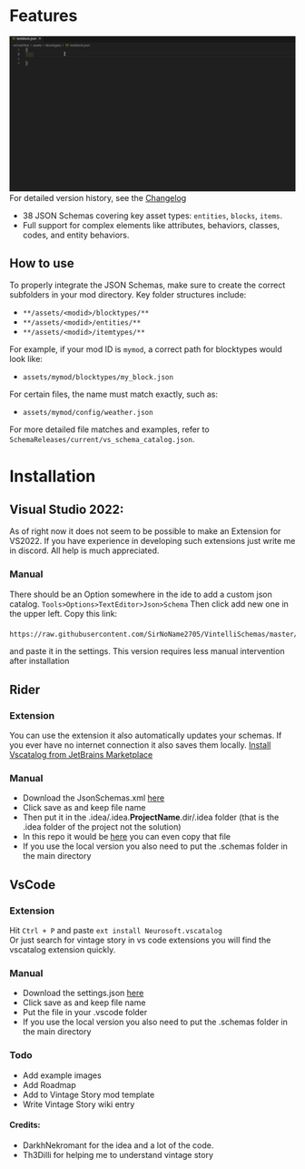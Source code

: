 
# Features
![Show Case via gif](media/vscode.gif)
For detailed version history, see the [Changelog](CHANGELOG.md)
- 38 JSON Schemas covering key asset types: `entities`, `blocks`, `items`.
- Full support for complex elements like attributes, behaviors, classes, codes, and entity behaviors.

## How to use

To properly integrate the JSON Schemas, make sure to create the correct subfolders in your mod directory. Key folder structures include:

- `**/assets/<modid>/blocktypes/**`
- `**/assets/<modid>/entities/**`
- `**/assets/<modid>/itemtypes/**`

For example, if your mod ID is `mymod`, a correct path for blocktypes would look like:

- `assets/mymod/blocktypes/my_block.json`

For certain files, the name must match exactly, such as:

- `assets/mymod/config/weather.json`

For more detailed file matches and examples, refer to `SchemaReleases/current/vs_schema_catalog.json`.

# Installation

## Visual Studio 2022:
As of right now it does not seem to be possible to make an Extension for VS2022. If you have experience in developing such extensions just write me in discord. All help is much appreciated.
### Manual
There should be an Option somewhere in the ide to add a custom json catalog.
`Tools>Options>TextEditor>Json>Schema`
Then click add new one in the upper left.
Copy this link:
####
    https://raw.githubusercontent.com/SirNoName2705/VintelliSchemas/master/SchemaReleases/current/vs_schema_catalog.json
and paste it in the settings. This version requires less manual intervention after installation


## Rider
### Extension
You can use the extension it also automatically updates your schemas.
If you ever have no internet connection it also saves them locally.
[Install Vscatalog from JetBrains Marketplace](https://plugins.jetbrains.com/plugin/25365-vscatalog)

### Manual
- Download the JsonSchemas.xml [here](https://raw.githubusercontent.com/SirNoName2705/VintelliSchemas/master/SchemaReleases/current/jsonSchemas.xml)
- Click save as and keep file name
- Then put it in the .idea/.idea.__ProjectName__.dir/.idea folder (that is the .idea folder of the project not the solution)
- In this repo it would be [here](https://github.com/SirNoName2705/VintelliSchemas/tree/master/.idea/.idea.VintelliSchemas/.idea) you can even copy that file
- If you use the local version you also need to put the .schemas folder in the main directory

## VsCode
### Extension
Hit `Ctrl + P` and paste `ext install Neurosoft.vscatalog` <br>
Or just search for vintage story in vs code extensions you will find the vscatalog extension quickly.
### Manual
- Download the settings.json [here](https://raw.githubusercontent.com/SirNoName2705/VintelliSchemas/master/SchemaReleases/current/settings.json)
- Click save as and keep file name
- Put the file in your .vscode folder
- If you use the local version you also need to put the .schemas folder in the main directory



### Todo
- Add example images
- Add Roadmap
- Add to Vintage Story mod template
- Write Vintage Story wiki entry


#### Credits:
- DarkhNekromant for the idea and a lot of the code.
- Th3Dilli for helping me to understand vintage story
